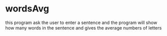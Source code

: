 # wordsAvg
this program ask the user to enter a sentence and the program will show how many words in the sentence and gives the average numbers of letters 
